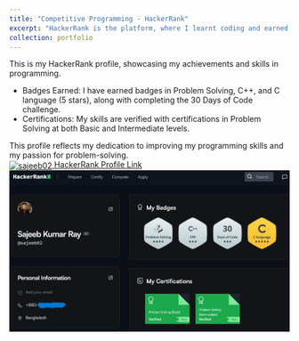 ```yaml
---
title: "Competitive Programming - HackerRank"
excerpt: "HackerRank is the platform, where I learnt coding and earned several batches. <br/> <img src='/images/HackerRank1.jpg'>"
collection: portfolio
---
```

This is my HackerRank profile, showcasing my achievements and skills in programming.

- Badges Earned: I have earned badges in Problem Solving, C++, and C language (5 stars), along with completing the 30 Days of Code challenge.
- Certifications: My skills are verified with certifications in Problem Solving at both Basic and Intermediate levels.

This profile reflects my dedication to improving my programming skills and my passion for problem-solving.
<br>
<a href="https://www.hackerrank.com/sajeeb02" target="blank"><img align="center" src="https://raw.githubusercontent.com/rahuldkjain/github-profile-readme-generator/master/src/images/icons/Social/hackerrank.svg" alt="sajeeb02" height="30" width="40" /> HackerRank Profile Link</a>
<img src='/images/HackerRank1.jpg'>